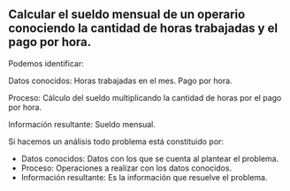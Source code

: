 ## Calcular el sueldo mensual de un operario conociendo la cantidad de horas trabajadas y el pago por hora.

Podemos identificar:

Datos conocidos:
Horas trabajadas en el mes.
Pago por hora.

Proceso:
Cálculo del sueldo multiplicando la cantidad de horas por el pago por hora.

Información resultante:
Sueldo mensual.

Si hacemos un análisis todo problema está constituido por:
- Datos conocidos: Datos con los que se cuenta al plantear el problema.
- Proceso: Operaciones a realizar con los datos conocidos.
- Información resultante: Es la información que resuelve el problema.